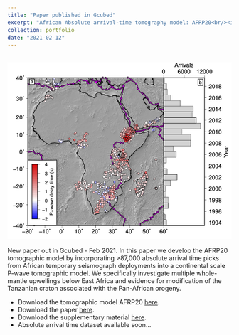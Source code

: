 ```yaml
---
title: "Paper published in Gcubed"
excerpt: "African Absolute arrival-time tomography model: AFRP20<br/><img src='/images/AFRP20_model_3d_plot_1.png'>"
collection: portfolio
date: "2021-02-12"
---
```


<br/><img src='/images/2020GC009302-f02.png'>

New paper out in Gcubed - Feb 2021. In this paper we develop the AFRP20 tomographic model by incorporating >87,000 absolute arrival time picks from African temporary seismograph deployments into a continental scale P-wave tomographic model. We specifically investigate multiple whole-mantle upwellings below East Africa and evidence for modification of the Tanzanian craton associated with the Pan-African orogeny.

* Download the tomographic model AFRP20 [here](https://doi.org/10.17611/dp/emc.2021.afrp20bea.1).
* Download the paper [here](/files/Boyce_et_al_Gcubed_AFRP20_2021.pdf).
* Download the supplementary material [here](/files/ESUPP_Boyce_et_al_Gcubed_AFRP20_2021.pdf).
* Absolute arrival time dataset available soon...
